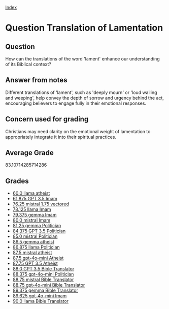 
[Index](../../index.md)
# Question Translation of Lamentation
## Question
How can the translations of the word 'lament' enhance our understanding of its Biblical context?

## Answer from notes
Different translations of 'lament', such as 'deeply mourn' or 'loud wailing and weeping', help convey the depth of sorrow and urgency behind the act, encouraging believers to engage fully in their emotional responses.

## Concern used for grading
Christians may need clarity on the emotional weight of lamentation to appropriately integrate it into their spiritual practices.

## Average Grade
83.10714285714286

## Grades
 * [60.0 llama atheist](../answers/llama_atheist/Translation_of_Lamentation.md)
 * [61.875 GPT 3.5 Imam](../answers/GPT_3.5_Imam/Translation_of_Lamentation.md)
 * [76.25 mistral 1.75 vectored](../answers/mistral_1.75_vectored/Translation_of_Lamentation.md)
 * [78.125 llama Imam](../answers/llama_Imam/Translation_of_Lamentation.md)
 * [79.375 gemma Imam](../answers/gemma_Imam/Translation_of_Lamentation.md)
 * [80.0 mistral Imam](../answers/mistral_Imam/Translation_of_Lamentation.md)
 * [81.25 gemma Politician](../answers/gemma_Politician/Translation_of_Lamentation.md)
 * [84.375 GPT 3.5 Politician](../answers/GPT_3.5_Politician/Translation_of_Lamentation.md)
 * [85.0 mistral Politician](../answers/mistral_Politician/Translation_of_Lamentation.md)
 * [86.5 gemma atheist](../answers/gemma_atheist/Translation_of_Lamentation.md)
 * [86.875 llama Politician](../answers/llama_Politician/Translation_of_Lamentation.md)
 * [87.5 mistral atheist](../answers/mistral_atheist/Translation_of_Lamentation.md)
 * [87.5 gpt-4o-mini Atheist](../answers/gpt-4o-mini_Atheist/Translation_of_Lamentation.md)
 * [87.75 GPT 3.5 Atheist](../answers/GPT_3.5_Atheist/Translation_of_Lamentation.md)
 * [88.0 GPT 3.5 Bible Translator](../answers/GPT_3.5_Bible_Translator/Translation_of_Lamentation.md)
 * [88.375 gpt-4o-mini Politician](../answers/gpt-4o-mini_Politician/Translation_of_Lamentation.md)
 * [88.75 mistral Bible Translator](../answers/mistral_Bible_Translator/Translation_of_Lamentation.md)
 * [88.75 gpt-4o-mini Bible Translator](../answers/gpt-4o-mini_Bible_Translator/Translation_of_Lamentation.md)
 * [89.375 gemma Bible Translator](../answers/gemma_Bible_Translator/Translation_of_Lamentation.md)
 * [89.625 gpt-4o-mini Imam](../answers/gpt-4o-mini_Imam/Translation_of_Lamentation.md)
 * [90.0 llama Bible Translator](../answers/llama_Bible_Translator/Translation_of_Lamentation.md)
